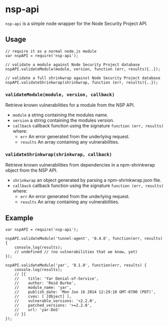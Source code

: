 nsp-api
================================

`nsp-api` is a simple node wrapper for the Node Security Project API.

## Usage

```
// require it as a normal node.js module
var nspAPI = require('nsp-api');

// validate a module against Node Security Project database
nspAPI.validateModule(module, version, function (err, results){..});

// validate a full shrinkwrap against Node Security Project database
nspAPI.validateShrinkwrap(shrinkwrap, function (err, results){..});
```

### `validateModule(module, version, callback)`

Retrieve known vulnerabilities for a module from the NSP API.
- `module` a string containing the modules name.
- `version` a string containing the modules version.
- `callback` callback function using the signature `function (err, results)` where:
    - `err` An error generated from the underlying request.
    - `results` An array containing any vulnerabilities.

### `validateShrinkwrap(shrinkwrap, callback)`
Retrieve known vulnerabilities from dependencies in a npm-shrinkwrap object from the NSP API.
- `shrinkwrap` an object generated by parsing a npm-shrinkwrap.json file.
- `callback` callback function using the signature `function (err, results)` where:
    - `err` An error generated from the underlying request.
    - `results` An array containing any vulnerabilities.

## Example

```
var nspAPI = require('nsp-api');

nspAPI.validateModule('tunnel-agent', '0.4.0', function(err, results) {
    console.log(results);
    // undefined // (no vulnerabilities that we know, yet)
});

nspAPI.validateModule('yar', '0.1.0', function(err, results) {
    console.log(results);
    // [{
    //    title: 'Yar Denial-of-Service',
    //    author: 'Reid Burke',
    //    module_name: 'yar',
    //    publish_date: 'Mon Jun 16 2014 12:29:10 GMT-0700 (PDT)',
    //    cves: [ [Object] ],
    //    vulnerable_versions: '<2.2.0',
    //    patched_versions: '>=2.2.0',
    //    url: 'yar-DoS'
    // }]
});

```
